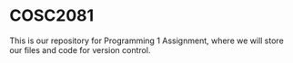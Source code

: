# COSC2081

This is our repository for Programming 1 Assignment, where we will store our files and code for version control.
